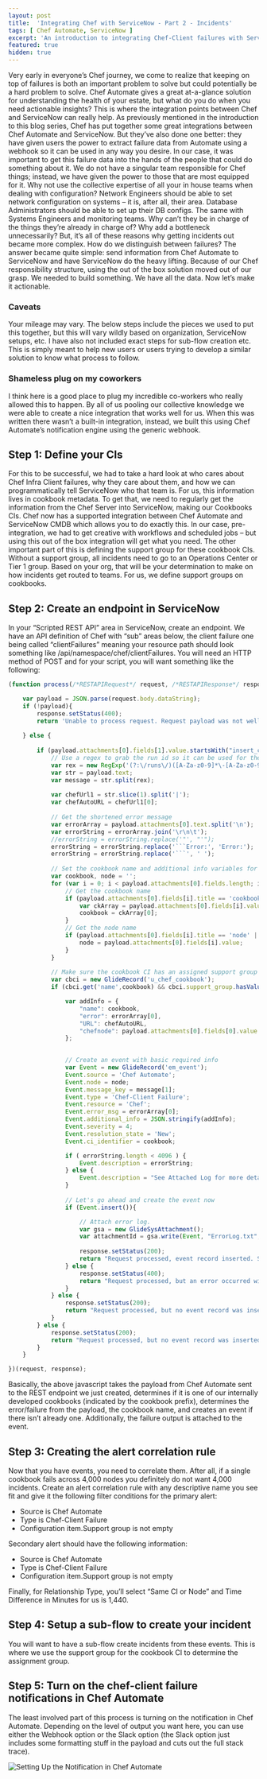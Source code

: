 ```yaml
---
layout: post
title:  'Integrating Chef with ServiceNow - Part 2 - Incidents'
tags: [ Chef Automate, ServiceNow ]
excerpt: 'An introduction to integrating Chef-Client failures with ServiceNow incidents - Part 2 of a technical blog series.'
featured: true
hidden: true
---
```


Very early in everyone’s Chef journey, we come to realize that keeping on top of failures is both an important problem to solve but could potentially be a hard problem to solve. Chef Automate gives a great at-a-glance solution for understanding the health of your estate, but what do you do when you need actionable insights? This is where the integration points between Chef and ServiceNow can really help.
As previously mentioned in the introduction to this blog series, Chef has put together some great integrations between Chef Automate and ServiceNow. But they’ve also done one better: they have given users the power to extract failure data from Automate using a webhook so it can be used in any way you desire. In our case, it was important to get this failure data into the hands of the people that could do something about it. We do not have a singular team responsible for Chef things; instead, we have given the power to those that are most equipped for it. Why not use the collective expertise of all your in house teams when dealing with configuration? Network Engineers should be able to set network configuration on systems – it is, after all, their area. Database Administrators should be able to set up their DB configs. The same with Systems Engineers and monitoring teams. Why can’t they be in charge of the things they’re already in charge of? Why add a bottleneck unnecessarily? But, it’s all of these reasons why getting incidents out became more complex. How do we distinguish between failures?
The answer became quite simple: send information from Chef Automate to ServiceNow and have ServiceNow do the heavy lifting. Because of our Chef responsibility structure, using the out of the box solution moved out of our grasp. We needed to build something.
We have all the data.
Now let’s make it actionable.

### Caveats

Your mileage may vary. The below steps include the pieces we used to put this together, but this will vary wildly based on organization, ServiceNow setups, etc. I have also not included exact steps for sub-flow creation etc. This is simply meant to help new users or users trying to develop a similar solution to know what process to follow.

### Shameless plug on my coworkers

I think here is a good place to plug my incredible co-workers who really allowed this to happen. By all of us pooling our collective knowledge we were able to create a nice integration that works well for us. When this was written there wasn’t a built-in integration, instead, we built this using Chef Automate’s notification engine using the generic webhook.

## Step 1: Define your CIs

For this to be successful, we had to take a hard look at who cares about Chef Infra Client failures, why they care about them, and how we can programmatically tell ServiceNow who that team is. For us, this information lives in cookbook metadata. To get that, we need to regularly get the information from the Chef Server into ServiceNow, making our Cookbooks CIs. Chef now has a supported integration between Chef Automate and ServiceNow CMDB which allows you to do exactly this. In our case, pre-integration, we had to get creative with workflows and scheduled jobs – but using this out of the box integration will get what you need.
The other important part of this is defining the support group for these cookbook CIs. Without a support group, all incidents need to go to an Operations Center or Tier 1 group. Based on your org, that will be your determination to make on how incidents get routed to teams. For us, we define support groups on cookbooks.


## Step 2: Create an endpoint in ServiceNow

In your “Scripted REST API” area in ServiceNow, create an endpoint. We have an API definition of Chef with “sub” areas below, the client failure one being called “clientFailures” meaning your resource path should look something like /api/namespace/chef/clientFailures. You will need an HTTP method of POST and for your script, you will want something like the following:

``` javascript
(function process(/*RESTAPIRequest*/ request, /*RESTAPIResponse*/ response) {

	var payload = JSON.parse(request.body.dataString);
	if (!payload){
		response.setStatus(400);
		return 'Unable to process request. Request payload was not well-formed JSON or an error was encountered in parsing the JSON payload. Please check your input and try again.';
		
	} else {
		
		if (payload.attachments[0].fields[1].value.startsWith("insert_cookbook_prefix_here") ){
			// Use a regex to grab the run id so it can be used for the event message key	
			var rex = new RegExp('(?:\/runs\/)([A-Za-z0-9]*\-[A-Za-z0-9]*\-[A-Za-z0-9]*\-[A-Za-z0-9]*\-[A-Za-z0-9]*)(?:\|)', 'g');
			var str = payload.text;
			var message = str.split(rex);
			
			var chefUrl1 = str.slice(1).split('|');
			var chefAutoURL = chefUrl1[0];
			
			// Get the shortened error message
			var errorArray = payload.attachments[0].text.split('\n');
			var errorString = errorArray.join('\r\n\t');
			//errorString = errorString.replace('"', "'");
			errorString = errorString.replace('```Error:', 'Error:');
			errorString = errorString.replace('```', ' ');
			
			// Set the cookbook name and additional info variables for later use
			var cookbook, node = '';
			for (var i = 0; i < payload.attachments[0].fields.length; i++){
				// Get the cookbook name
				if (payload.attachments[0].fields[i].title == 'cookbook::recipe' || payload.attachments[0].fields[i].title == 'Cookbook::Recipe'){
					var ckArray = payload.attachments[0].fields[i].value.split("::");
					cookbook = ckArray[0];
				}
				// Get the node name
				if (payload.attachments[0].fields[i].title == 'node' || payload.attachments[0].fields[i].title == 'Node'){
					node = payload.attachments[0].fields[i].value;
				}
			}
			
			// Make sure the cookbook CI has an assigned support group
			var cbci = new GlideRecord('u_chef_cookbook');
			if (cbci.get('name',cookbook) && cbci.support_group.hasValue()){

				var addInfo = {
					"name": cookbook,
					"error": errorArray[0],
					"URL": chefAutoURL,
					"chefnode": payload.attachments[0].fields[0].value
				};
				

				// Create an event with basic required info
				var Event = new GlideRecord('em_event');
				Event.source = 'Chef Automate';
				Event.node = node;
				Event.message_key = message[1];
				Event.type = 'Chef-Client Failure';
				Event.resource = 'Chef';
				Event.error_msg = errorArray[0];
				Event.additional_info = JSON.stringify(addInfo);
				Event.severity = 4;
				Event.resolution_state = 'New';
				Event.ci_identifier = cookbook;

				if ( errorString.length < 4096 ) {
					Event.description = errorString;
				} else {
					Event.description = "See Attached Log for more details.";
				}
				
				// Let's go ahead and create the event now
				if (Event.insert()){

					// Attach error log.
					var gsa = new GlideSysAttachment();
					var attachmentId = gsa.write(Event, "ErrorLog.txt", 'text/plain', errorString);
					
					response.setStatus(200);
					return "Request processed, event record inserted. See ServiceNow event management for more details.";
				} else {
					response.setStatus(400);
					return "Request processed, but an error occurred with event creation. See ServiceNow system logs for more information.";
				}
			} else {
				response.setStatus(200);
				return "Request processed, but no event record was inserted due to cookbook not having a support group assigned.";
			}
		} else {
			response.setStatus(200);
			return "Request processed, but no event record was inserted due to cookbook name.";
		}
	}

})(request, response);
```

Basically, the above javascript takes the payload from Chef Automate sent to the REST endpoint we just created, determines if it is one of our internally developed cookbooks (indicated by the cookbook prefix), determines the error/failure from the payload, the cookbook name, and creates an event if there isn’t already one. Additionally, the failure output is attached to the event.


## Step 3: Creating the alert correlation rule

Now that you have events, you need to correlate them. After all, if a single cookbook fails across 4,000 nodes you definitely do not want 4,000 incidents. Create an alert correlation rule with any descriptive name you see fit and give it the following filter conditions for the primary alert:
- Source is Chef Automate
- Type is Chef-Client Failure
- Configuration item.Support group is not empty

Secondary alert should have the following information:
- Source is Chef Automate
- Type is Chef-Client Failure
- Configuration item.Support group is not empty

Finally, for Relationship Type, you’ll select “Same CI or Node” and Time Difference in Minutes for us is 1,440.


## Step 4: Setup a sub-flow to create your incident

You will want to have a sub-flow create incidents from these events. This is where we use the support group for the cookbook CI to determine the assignment group.

## Step 5: Turn on the chef-client failure notifications in Chef Automate

The least involved part of this process is turning on the notification in Chef Automate. Depending on the level of output you want here, you can use either the Webhook option or the Slack option (the Slack option just includes some formatting stuff in the payload and cuts out the full stack trace).

![Setting Up the Notification in Chef Automate](/assets/images/posts/2020/chef-with-servicenow-part2-incidents/automate-settings.png)